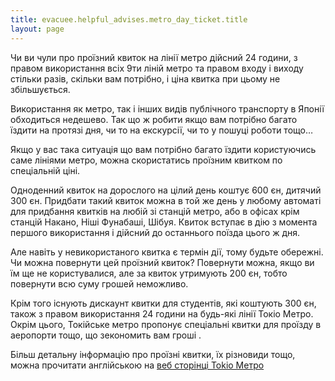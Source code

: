 ```yaml
---
title: evacuee.helpful_advises.metro_day_ticket.title
layout: page
---
```


Чи ви чули про проїзний квиток на лінії метро дійсний 24 години, з правом використання всіх 9ти ліній метро та правом входу і виходу стільки разів, скільки вам потрібно, і ціна квитка при цьому не збільшується.

Використання як метро, так і інших видів публічного транспорту в Японії обходиться недешево. Так що ж робити якщо вам потрібно багато їздити на протязі дня, чи то на екскурсії, чи то у пошуці роботи тощо…

Якщо у вас така ситуація що вам потрібно багато їздити користуючись саме лініями метро, можна скористатись проїзним квитком по спеціальній ціні.

Одноденний квиток на дорослого на цілий день коштує 600 єн, дитячий 300 єн. Придбати такий квиток можна в той же день у любому автоматі для придбання квитків на любій зі станцій метро,  або в офісах крім станцій Накано, Ніші Фунабаші, Шібуя. Квиток вступає в дію з момента першого використання і дійсний до останнього поїзда цього ж дня.

Але навіть у невикористаного квитка є термін дії, тому будьте обережні. Чи можна повернути цей проїзний квиток? Повернути можна, якщо ви їм ще не користувалися, але за квиток утримують 200 єн, тобто повернути всю суму грошей неможливо.

Крім того існують дискаунт квитки для студентів, які коштують 300 єн, також з правом використання 24 години на будь-які лінії Токіо Метро. Окрім цього, Токійське метро пропонує спеціальні квитки для проїзду в аеропорти тощо, що зекономить вам гроші .

Більш детальну  інформацію про проїзні квитки, їх різновиди тощо, можна прочитати англійською на [веб сторінці Tokio Метро](https://www.tokyometro.jp/lang_en/ticket/value/1day/index.html )
